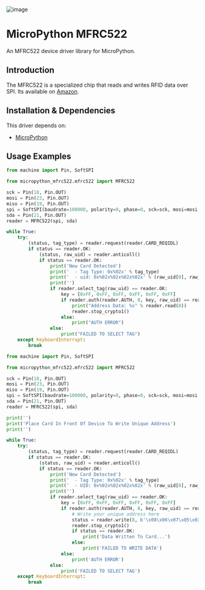 ![image](https://github.com/mytechnotalent/MicroPython_MFRC522/blob/main/MicroPython_MFRC522.png?raw=true)

# MicroPython MFRC522
An MFRC522 device driver library for MicroPython.

## Introduction
The MFRC522 is a specialized chip that reads and writes RFID data over SPI. Its available on [Amazon](https://www.amazon.com/SunFounder-Mifare-Reader-Arduino-Raspberry/dp/B07KGBJ9VG).

## Installation & Dependencies
This driver depends on:
* [MicroPython](https://github.com/micropython/micropython)

## Usage Examples
```python
from machine import Pin, SoftSPI

from micropython_mfrc522.mfrc522 import MFRC522

sck = Pin(18, Pin.OUT)
mosi = Pin(23, Pin.OUT)
miso = Pin(19, Pin.OUT)
spi = SoftSPI(baudrate=100000, polarity=0, phase=0, sck=sck, mosi=mosi, miso=miso)
sda = Pin(21, Pin.OUT)
reader = MFRC522(spi, sda)

while True:
    try:
        (status, tag_type) = reader.request(reader.CARD_REQIDL)
        if status == reader.OK:
            (status, raw_uid) = reader.anticoll()
            if status == reader.OK:
                print('New Card Detected')
                print('  - Tag Type: 0x%02x' % tag_type)
                print('  - uid: 0x%02x%02x%02x%02x' % (raw_uid[0], raw_uid[1], raw_uid[2], raw_uid[3]))
                print('')
                if reader.select_tag(raw_uid) == reader.OK:
                    key = [0xFF, 0xFF, 0xFF, 0xFF, 0xFF, 0xFF]
                    if reader.auth(reader.AUTH, 8, key, raw_uid) == reader.OK:
                        print("Address Data: %s" % reader.read(8))
                        reader.stop_crypto1()
                    else:
                        print("AUTH ERROR")
                else:
                    print("FAILED TO SELECT TAG")
    except KeyboardInterrupt:
        break
```
```python
from machine import Pin, SoftSPI

from micropython_mfrc522.mfrc522 import MFRC522

sck = Pin(18, Pin.OUT)
mosi = Pin(23, Pin.OUT)
miso = Pin(19, Pin.OUT)
spi = SoftSPI(baudrate=100000, polarity=0, phase=0, sck=sck, mosi=mosi, miso=miso)
sda = Pin(21, Pin.OUT)
reader = MFRC522(spi, sda)

print('')
print('Place Card In Front Of Device To Write Unique Address')
print('')

while True:
    try:
        (status, tag_type) = reader.request(reader.CARD_REQIDL)
        if status == reader.OK:
            (status, raw_uid) = reader.anticoll()
            if status == reader.OK:
                print('New Card Detected')
                print('  - Tag Type: 0x%02x' % tag_type)
                print('  - UID: 0x%02x%02x%02x%02x' % (raw_uid[0], raw_uid[1], raw_uid[2], raw_uid[3]))
                print('')
                if reader.select_tag(raw_uid) == reader.OK:
                    key = [0xFF, 0xFF, 0xFF, 0xFF, 0xFF, 0xFF]
                    if reader.auth(reader.AUTH, 8, key, raw_uid) == reader.OK:
                        # Write your unique address here
                        status = reader.write(8, b'\x08\x06\x07\x05\x03\x00\x09\x00\x00\x00\x00\x00\x00\x00\x00\x00')
                        reader.stop_crypto1()
                        if status == reader.OK:
                            print('Data Written To Card...')
                        else:
                            print('FAILED TO WRITE DATA')
                    else:
                        print('AUTH ERROR')
                else:
                    print('FAILED TO SELECT TAG')
    except KeyboardInterrupt:
        break
```
